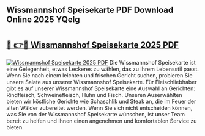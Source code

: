 ## Wissmannshof Speisekarte PDF Download Online 2025 YQelg

# <h2><a href="http://gc6y9i.nevu.top/?p=Wissmannshof+Speisekarte">🔗 👉🔴 Wissmannshof Speisekarte 2025 PDF</a></h2>

[![Wissmannshof Speisekarte 2025 PDF](https://i.imgur.com/dBaPXMq.png)](http://gc6y9i.nevu.top/?p=Wissmannshof+Speisekarte)
Die Wissmannshof Speisekarte ist eine Gelegenheit, etwas Leckeres zu wählen, das zu Ihrem Lebensstil passt. Wenn Sie nach einem leichten und frischen Gericht suchen, probieren Sie unsere Salate aus unserer Wissmannshof Speisekarte. Für Fleischliebhaber gibt es auf unserer Wissmannshof Speisekarte eine Auswahl an Gerichten: Rindfleisch, Schweinefleisch, Huhn und Fisch. Unseren Auserwählten bieten wir köstliche Gerichte wie Schaschlik und Steak an, die im Feuer der alten Wälder zubereitet werden. Wenn Sie sich nicht entscheiden können, was Sie von der Wissmannshof Speisekarte wünschen, ist unser Team bereit zu helfen und Ihnen einen angenehmen und komfortablen Service zu bieten.
